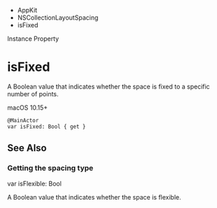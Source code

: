 

- AppKit
- NSCollectionLayoutSpacing
-  isFixed 

Instance Property

# isFixed

A Boolean value that indicates whether the space is fixed to a specific number of points.

macOS 10.15+

``` source
@MainActor
var isFixed: Bool { get }
```

## See Also

### Getting the spacing type

var isFlexible: Bool

A Boolean value that indicates whether the space is flexible.

